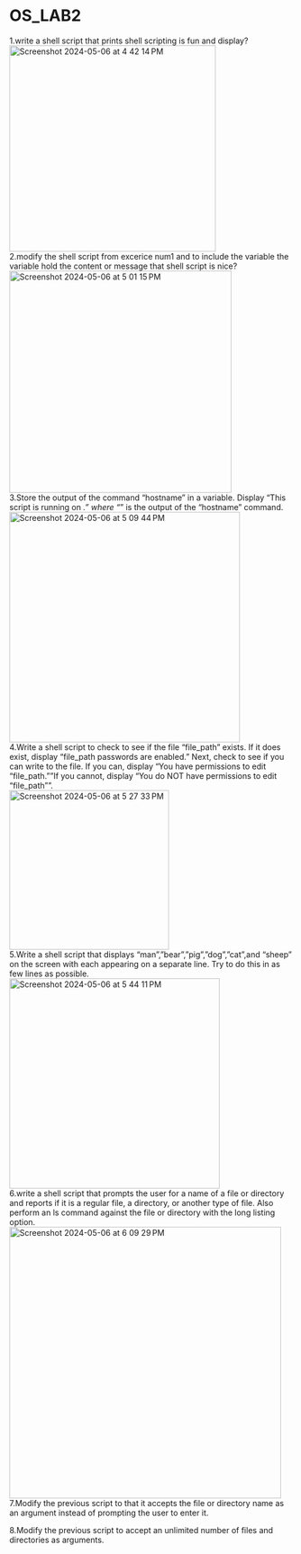 # OS_LAB2
1.write a shell script that prints shell scripting is fun and display? <br>
<img width="366" alt="Screenshot 2024-05-06 at 4 42 14 PM" src="https://github.com/prabodh2/OS_LAB2/assets/142776442/3afce838-99ae-4f93-89df-a2d7de1356a6"> <br>
2.modify the shell script from excerice num1 and to include the variable the variable hold the content or message that shell script is nice? <br>
<img width="394" alt="Screenshot 2024-05-06 at 5 01 15 PM" src="https://github.com/prabodh2/OS_LAB2/assets/142776442/11480ce9-9853-436d-b4f0-a307367c9294"> <br>
3.Store the output of the command “hostname” in a variable. Display “This script is running on _.” where “_” is the output of the “hostname” command.<br>
<img width="409" alt="Screenshot 2024-05-06 at 5 09 44 PM" src="https://github.com/prabodh2/OS_LAB2/assets/142776442/9169e644-3e76-4598-a8a4-87c111c44511"> <br>
4.Write a shell script to check to see if the file “file_path” exists. If it does exist, display “file_path passwords are enabled.” Next, check to see if you can write to the file. If you 
can, display “You have permissions to edit “file_path.””If you cannot, display “You do NOT have permissions to edit “file_path””. <br>
<img width="283" alt="Screenshot 2024-05-06 at 5 27 33 PM" src="https://github.com/prabodh2/OS_LAB2/assets/142776442/235828c4-b41b-43c4-8c0b-e5b01fe6e398"> <br>
5.Write a shell script that displays “man”,”bear”,”pig”,”dog”,”cat”,and “sheep” on the screen with each appearing on a separate line. Try to do this in as few lines as possible. <br>
<img width="373" alt="Screenshot 2024-05-06 at 5 44 11 PM" src="https://github.com/prabodh2/OS_LAB2/assets/142776442/cd30ce75-d763-473b-beb1-322f569508a7"> <br>
6.write a shell script that prompts the user for a name of a file or directory and reports if it is a regular file, a directory, or another type of file. Also perform an ls command against 
the file or directory with the long listing option. <br>
<img width="482" alt="Screenshot 2024-05-06 at 6 09 29 PM" src="https://github.com/prabodh2/OS_LAB2/assets/142776442/bce7c89c-30f8-4f56-af92-afad6c2996eb"> <br>
7.Modify the previous script to that it accepts the file or directory name as an argument instead of prompting the user to enter it. <br>

8.Modify the previous script to accept an unlimited number of files and directories as arguments.
